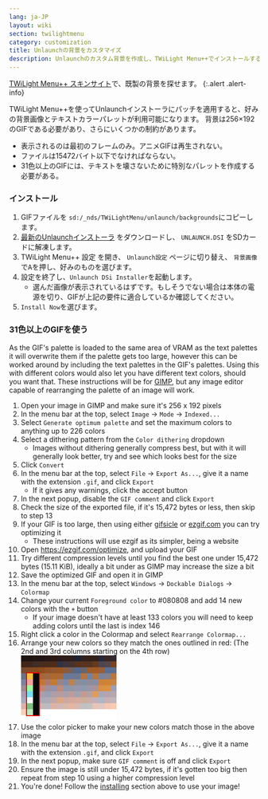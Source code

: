 ```yaml
---
lang: ja-JP
layout: wiki
section: twilightmenu
category: customization
title: Unlaunchの背景をカスタマイズ
description: Unlaunchのカスタム背景を作成し、TWiLight Menu++でインストールする方法
---
```


[TWiLight Menu++ スキンサイト](https://skins.ds-homebrew.com/unlaunch/)で、既製の背景を探せます。
{:.alert .alert-info}

TWiLight Menu++を使ってUnlaunchインストーラにパッチを適用すると、好みの背景画像とテキストカラーパレットが利用可能になります。 背景は256×192のGIFである必要があり、さらにいくつかの制約があります。
- 表示されるのは最初のフレームのみ。アニメGIFは再生されない。
- ファイルは15472バイト以下でなければならない。
- 31色以上のGIFには、テキストを壊さないために特別なパレットを作成する必要がある。

### インストール
1. GIFファイルを `sd:/_nds/TWiLightMenu/unlaunch/backgrounds`にコピーします。
1. [最新のUnlaunchインストーラ](https://problemkaputt.de/unlaunch.zip) をダウンロードし、 `UNLAUNCH.DSI` をSDカードに解凍します。
1. TWiLight Menu++ 設定 を開き、 `Unlaunch設定` ページに切り替え、 `背景画像`で<kbd class="face">A</kbd>を押し、好みのものを選びます。
1. 設定を終了し、`Unlaunch DSi Installer`を起動します。
    - 選んだ画像が表示されているはずです。もしそうでない場合は本体の電源を切り、GIFが上記の要件に適合しているか確認してください。
1. `Install Now`を選びます。

### 31色以上のGIFを使う
As the GIF's palette is loaded to the same area of VRAM as the text palettes it will overwrite them if the palette gets too large, however this can be worked around by including the text palettes in the GIF's palettes. Using this with different colors would also let you have different text colors, should you want that. These instructions will be for [GIMP](https://gimp.org), but any image editor capable of rearranging the palette of an image will work.
1. Open your image in GIMP and make sure it's 256 x 192 pixels
1. In the menu bar at the top, select `Image` -> `Mode` -> `Indexed...`
1. Select `Generate optimum palette` and set the maximum colors to anything up to 226 colors
1. Select a dithering pattern from the `Color dithering` dropdown
    - Images without dithering generally compress best, but with it will generally look better, try and see which looks best for the size
1. Click `Convert`
1. In the menu bar at the top, select `File` -> `Export As...`, give it a name with the extension `.gif`, and click `Export`
    - If it gives any warnings, click the accept button
1. In the next popup, disable the `GIF comment` and click `Export`
1. Check the size of the exported file, if it's 15,472 bytes or less, then skip to step 13
1. If your GIF is too large, then using either [gifsicle](http://www.lcdf.org/gifsicle/) or [ezgif.com](https://ezgif.com/optimize) you can try optimizing it
    - These instructions will use ezgif as its simpler, being a website
1. Open https://ezgif.com/optimize, and upload your GIF
1. Try different compression levels until you find the best one under 15,472 bytes (15.11 KiB), ideally a bit under as GIMP may increase the size a bit
1. Save the optimized GIF and open it in GIMP
1. In the menu bar at the top, select `Windows` -> `Dockable Dialogs` -> `Colormap`
1. Change your current `Foreground color` to #080808 and add 14 new colors with the `+` button
    - If your image doesn't have at least 133 colors you will need to keep adding colors until the last is index 146
1. Right click a color in the Colormap and select `Rearrange Colormap...`
1. Arrange your new colors so they match the ones outlined in red: (The 2nd and 3rd columns starting on the 4th row)<br> ![文字色が正しく表示されるパレット](/assets/images/custom-unlaunch-bg/unlaunch-palette.png)
1. Use the color picker to make your new colors match those in the above image
1. In the menu bar at the top, select `File` -> `Export As...`, give it a name with the extension `.gif`, and click `Export`
1. In the next popup, make sure `GIF comment` is off and click `Export`
1. Ensure the image is still under 15,472 bytes, if it's gotten too big then repeat from step 10 using a higher compression level
1. You're done! Follow the [installing](#installing) section above to use your image!
